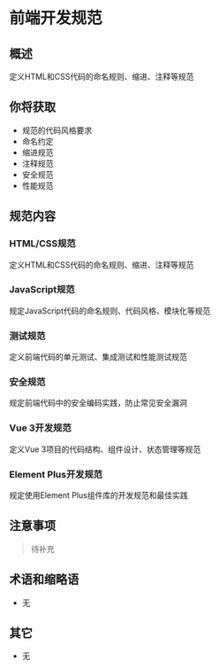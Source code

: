 # 前端开发规范

## 概述

定义HTML和CSS代码的命名规则、缩进、注释等规范

## 你将获取

- 规范的代码风格要求
- 命名约定
- 缩进规范
- 注释规范
- 安全规范
- 性能规范

## 规范内容

### HTML/CSS规范

定义HTML和CSS代码的命名规则、缩进、注释等规范

### JavaScript规范

规定JavaScript代码的命名规则、代码风格、模块化等规范

### 测试规范

定义前端代码的单元测试、集成测试和性能测试规范

### 安全规范

规定前端代码中的安全编码实践，防止常见安全漏洞

### Vue 3开发规范

定义Vue 3项目的代码结构、组件设计、状态管理等规范

### Element Plus开发规范

规定使用Element Plus组件库的开发规范和最佳实践

## 注意事项

> 待补充

## 术语和缩略语

- 无

## 其它

- 无
